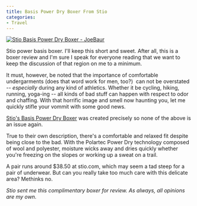 ```yaml
---
title: Basis Power Dry Boxer From Stio
categories:
- Travel
---
```


[![Stio Basis Power Dry Boxer - JoeBaur](/wp-content/uploads/2015/03/_d_improd_/Stio-Basis-Power-Dry-Boxer-JoeBaur_f_improf_493x347.png)](https://withoutapath.com/wp-content/uploads/2015/03/Stio-Basis-Power-Dry-Boxer-JoeBaur.png)

Stio power basis boxer. I'll keep this short and sweet. After all, this is a boxer review and I'm sure I speak for everyone reading that we want to keep the discussion of that region on me to a minimum.

It must, however, be noted that the importance of comfortable undergarments (does that word work for men, too?)  can not be overstated -- _especially_ during any kind of athletics. Whether it be cycling, hiking, running, yoga-ing -- all kinds of bad stuff can happen with respect to odor and chaffing. With that horrific image and smell now haunting you, let me quickly stifle your vommit with some good news.

[Stio's Basis Power Dry Boxer](http://www.stio.com/mens-basis-power-dry-boxer) was created precisely so none of the above is an issue again.

True to their own description, there's a comfortable and relaxed fit despite being close to the bad. With the Polartec Power Dry technology composed of wool and polyester, moisture wicks away and dries quickly whether you're freezing on the slopes or working up a sweat on a trail.

A pair runs around $38.50 at stio.com, which may seem a tad steep for a pair of underwear. But can you really take too much care with this delicate area? Methinks no.

_Stio sent me this complimentary boxer for review. As always, all opinions are my own._
